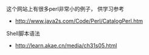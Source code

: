 <p>这个网站上有很多perl非常小的例子， 供学习参考</p>

<ul>
<li><a href="http://www.java2s.com/Code/Perl/CatalogPerl.htm">http://www.java2s.com/Code/Perl/CatalogPerl.htm</a></li>
</ul>




<p>Shell脚本语法</p>

<ul>
<li><a href="http://learn.akae.cn/media/ch31s05.html">http://learn.akae.cn/media/ch31s05.html</a></li>
</ul>






